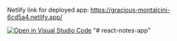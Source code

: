 Netlify link for deployed app:  https://gracious-montalcini-6cd5a4.netlify.app/

[![Open in Visual Studio Code](https://classroom.github.com/assets/open-in-vscode-f059dc9a6f8d3a56e377f745f24479a46679e63a5d9fe6f495e02850cd0d8118.svg)](https://classroom.github.com/online_ide?assignment_repo_id=6949435&assignment_repo_type=AssignmentRepo)
"# react-notes-app" 
